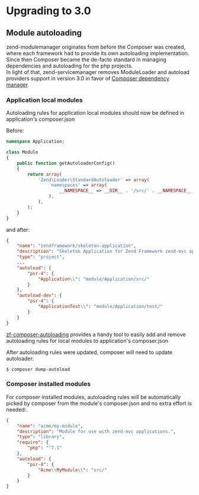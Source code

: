 # Upgrading to 3.0

## Module autoloading

zend-modulemanager originates from before the Composer was created, where each
framework had to provide its own autoloading implementation.
Since then Composer became the de-facto standard in managing dependencies and
autoloading for the php projects.  
In light of that, zend-servicemanager removes ModuleLoader and autoload
providers support in version 3.0 in favor of
[Composer dependency manager](https://getcomposer.org/).

### Application local modules

Autoloading rules for application local modules should now be defined in
application's composer.json

Before:
```php
namespace Application;

class Module
{
    public function getAutoloaderConfig()
    {
        return array(
            'Zend\Loader\StandardAutoloader' => array(
                'namespaces' => array(
                    __NAMESPACE__ => __DIR__ . '/src/' . __NAMESPACE__,
                ),
            ),
        );
    }
}
```
and after:
```json
{
    "name": "zendframework/skeleton-application",
    "description": "Skeleton Application for Zend Framework zend-mvc applications",
    "type": "project",
    ...
    "autoload": {
        "psr-4": {
            "Application\\": "module/Application/src/"
        }
    },
    "autoload-dev": {
        "psr-4": {
            "ApplicationTest\\": "module/Application/test/"
        }
    }
}
```

[zf-composer-autoloading](https://github.com/zfcampus/zf-composer-autoloading)
provides a handy tool to easily add and remove autoloading rules for local modules to
application's composer.json

After autoloading rules were updated, composer will need to update autoloader:

```console
$ composer dump-autoload
```

### Composer installed modules

For composer installed modules, autoloading rules will be automatically picked
by composer from the module's composer.json and no extra effort is needed:.
```json
{
    "name": "acme/my-module",
    "description": "Module for use with zend-mvc applications.",
    "type": "library",
    "require": {
        "php": "^7.1"
    },
    "autoload": {
        "psr-4": {
            "Acme\\MyModule\\": "src/"
        }
    }
}
```
